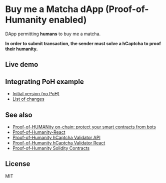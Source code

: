 # Buy me a Matcha dApp (Proof-of-Humanity enabled)

DApp permitting **humans** to buy me a matcha.

**In order to submit transaction, the sender must solve a hCaptcha to proof their humanity.**

## Live demo

## Integrating PoH example

- [Initial version (no PoH)](https://github.com/bakoushin/poh-counter-example/tree/basic-counter)
- [List of changes](https://github.com/bakoushin/poh-counter-example/commit/b96d77e2cd802187a9008393ab1bc46749bb2bbe)

## See also

- [Proof-of-HUMANity on-chain: protect your smart contracts from bots](https://www.humanprotocol.org/blog/proof-of-humanity-on-chain-protect-your-smart-contracts-from-bots)
- [Proof-of-Humanity-React](https://npmjs.com/package/poh-react)
- [Proof-of-Humanity hCaptcha Validator API](https://github.com/bakoushin/poh-validator-hcaptcha-api)
- [Proof-of-Humanity hCaptcha Validator React](https://npmjs.com/package/poh-validator-hcaptcha-react)
- [Proof-of-Humanity Solidity Contracts](https://github.com/bakoushin/poh-contracts)

## License

MIT
